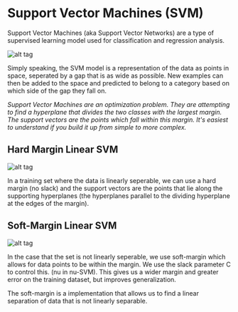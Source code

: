 # Support Vector Machines (SVM)

Support Vector Machines (aka Support Vector Networks) are a type of supervised learning model used for classification and regression analysis.

![alt tag](https://upload.wikimedia.org/wikipedia/commons/thumb/f/fe/Kernel_Machine.svg/512px-Kernel_Machine.svg.png)

Simply speaking, the SVM model is a representation of the data as points in space, seperated by a gap that is as wide as possible. New
examples can then be added to the space and predicted to belong to a category based on which side of the gap they fall on.

*Support Vector Machines are an optimization problem. They are attempting to find a hyperplane that divides the two classes with the largest margin. The support vectors are the points which fall within this margin. It's easiest to understand if you build it up from simple to more complex.*

## Hard Margin Linear SVM

![alt tag](https://i.stack.imgur.com/qt3CZ.png)

In a training set where the data is linearly seperable, we can use a hard margin (no slack) and the support vectors are the points
that lie along the supporting hyperplanes (the hyperplanes parallel to the dividing hyperplane at the edges of the margin). 

## Soft-Margin Linear SVM

![alt tag](https://i.stack.imgur.com/npEOk.png)

In the case that the set is not linearly seperable, we use soft-margin which allows for data points to be within the margin. We use the slack parameter C to control this. (nu in nu-SVM). This gives us a wider margin and greater error on the training dataset, but improves generalization. 

The soft-margin is a implementation that allows us to find a linear separation of data that is not linearly separable.
